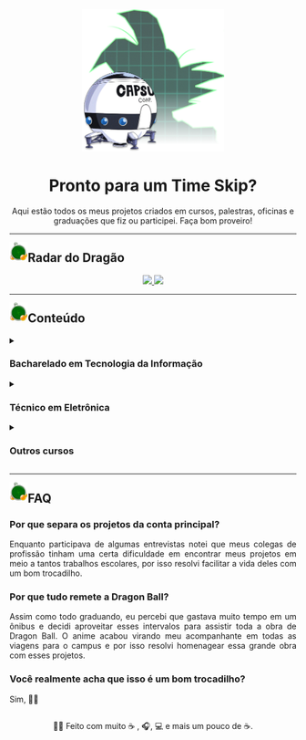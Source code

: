 <div align="center">
  <img src="https://github.com/Arco-de-Treinamento/.github/blob/main/profile/assets/logo.png" alt="logo" height="250px"/>

  <h1>Pronto para um Time Skip?</h1>
</div>

<p align="center">
  Aqui estão todos os meus projetos criados em cursos, palestras, oficinas e graduações que fiz ou participei. Faça bom proveiro!
</p>

<hr>

<img align="left" src="https://github.com/Arco-de-Treinamento/.github/blob/main/profile/assets/radar.png" width = "32px"/> 
<h2>Radar do Dragão</h2>

<div align="center">
  <a href="https://github.com/JosManoel">
    <img src="https://gist.githubusercontent.com/JosManoel/f363d5f1bf90246899af8b9320886ed6/raw/activity_treinamento.svg" width="412px"/>
  </a>
  <a href="https://github.com/JosManoel">
    <img src="https://gist.githubusercontent.com/JosManoel/f363d5f1bf90246899af8b9320886ed6/raw/metrics_treinamento.svg" width="412px"/> 
  </a>
</div>

<hr>

<img align="left" src="https://github.com/Arco-de-Treinamento/.github/blob/main/profile/assets/radar.png" width = "32px"/> 
<h2>Conteúdo</h2>

<details>
  <summary>
<!--     <img src="https://github.com/Arco-de-Treinamento/.github/blob/main/profile/assets/4-stars.png" width = "24px"/>  -->
    <h3>Bacharelado em Tecnologia da Informação</h3>
  </summary>

  <li>
    <a href="https://github.com/Arco-de-Treinamento/LP2-2023.2-BTI-UFRN">Linguagem de Programação II</a>
  </li>
  <li>
    <a href="https://github.com/Arco-de-Treinamento/SO-2023.2-BTI-UFRN">Sistemas Operacionais</a>    
  </li>
  <li>  
    <a href="https://github.com/Arco-de-Treinamento/DNJ-2023.1-BTI-UFRN">Design de Níveis de Jogos</a>
  </li>
  <li>  
    <a href="https://github.com/Arco-de-Treinamento/LP1-2023.1-BTI-UFRN">Linguagem de Programação I</a>
  </li>
  <li>  
    <a href="https://github.com/Arco-de-Treinamento/MBJ-2022.2-BTI-UFRN">Mecânica e Balanceamento de Jogos</a>
  </li>
  <li>  
    <a href="https://github.com/Arco-de-Treinamento/ITP-2022.2-BTI-UFRN">Introdução às Técnicas de Programação</a>
  </li>
  <li>  
    <a href="https://github.com/Arco-de-Treinamento/ITP-2022.2-BTI-UFRN-UNO">Introdução às Técnicas de Programação: UNO</a>
  </li>
  <li>
    <a href="https://github.com/Arco-de-Treinamento/notas-de-jubilado">Notas de Jubilado</a>    
  </li>
</details>

<details>
  <summary>
<!--     <img src="https://github.com/Arco-de-Treinamento/.github/blob/main/profile/assets/4-stars.png" width = "24px"/>  -->
    <h3>Técnico em Eletrônica</h3>
  </summary>
  
  <li>  
    <a href="https://github.com/Arco-de-Treinamento/ANEEL_Dataset_2005-2019">Python para Visualização e Análise de Dados</a>
  </li>
</details>

<details>
  <summary>
<!--     <img src="https://github.com/Arco-de-Treinamento/.github/blob/main/profile/assets/4-stars.png" width = "24px"/>  -->
    <h3>Outros cursos</h3>
  </summary>

  <li>  
    <a href="https://github.com/Arco-de-Treinamento/Bootcamp-MRV_CRUD-dotNet"> Bootcamp MRV: CRUD com dotNET</a>
  </li>
  <li>  
    <a href="https://github.com/Arco-de-Treinamento/Bootcamp-MRV_iFood-Clone">Bootcamp MRV: Clone do iFood</a>
  </li>
  <li>  
    <a href="https://github.com/Arco-de-Treinamento/Bootcamp-MRV_Space-Shooter">Bootcamp MRV: Space Shooter </a>
  </li>
  <li>  
    <a href="https://github.com/Arco-de-Treinamento/NLW_6-Flutter">NLW - 6° Edição</a>
  </li>
  <li>  
    <a href="https://github.com/Arco-de-Treinamento/NLW_5-Flutter">NLW - 5° Edição</a>
  </li>
  <li>  
    <a href="https://github.com/Arco-de-Treinamento/CS50-Photo_Editor">CS50: Projeto Final</a>
  </li>
</details>

<hr>

<img align="left" src="https://github.com/Arco-de-Treinamento/.github/blob/main/profile/assets/radar.png" width = "32px"/> 
<h2>FAQ</h2>

<h3>Por que separa os projetos da conta principal?</h3>
<p align="justify">
    Enquanto participava de algumas entrevistas notei que meus colegas de profissão tinham uma certa dificuldade em encontrar meus projetos em meio a tantos trabalhos escolares, por isso resolvi facilitar a vida deles com um bom trocadilho.
</p>

<h3>Por que tudo remete a Dragon Ball?</h3>
<p align="justify">
    Assim como todo graduando, eu percebi que gastava muito tempo em um ônibus e decidi aproveitar esses intervalos para assistir toda a obra de Dragon Ball. O anime acabou virando meu acompanhante em todas as viagens para o campus e por isso resolvi homenagear essa grande obra com esses projetos.
</p>

<h3>Você realmente acha que isso é um bom trocadilho?</h3>
<p align="justify">
    Sim, 👍🏾
</p>

<h2></h2>

<div align = "center">
  👋🏾 Feito com muito ☕ , 🎧, 💻 e mais um pouco de ☕.
</div>
